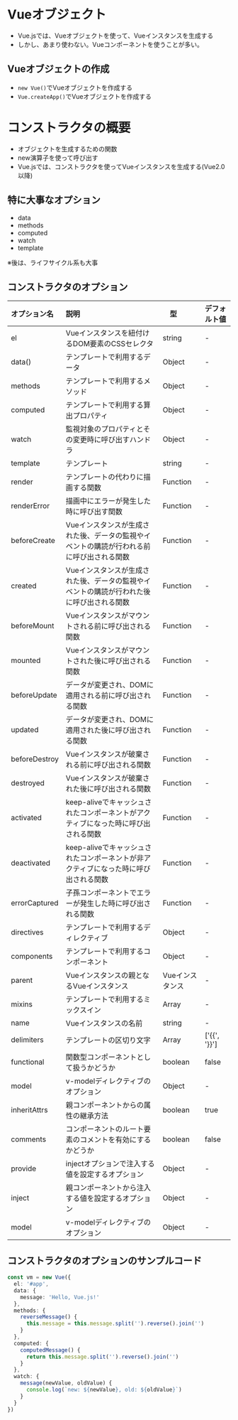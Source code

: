 # Vueオブジェクト
- Vue.jsでは、Vueオブジェクトを使って、Vueインスタンスを生成する
- しかし、あまり使わない。Vueコンポーネントを使うことが多い。

## Vueオブジェクトの作成
- `new Vue()`でVueオブジェクトを作成する
- `Vue.createApp()`でVueオブジェクトを作成する

# コンストラクタの概要
- オブジェクトを生成するための関数
- new演算子を使って呼び出す
- Vue.jsでは、コンストラクタを使ってVueインスタンスを生成する(Vue2.0以降)

## 特に大事なオプション
- data
- methods
- computed
- watch
- template

※後は、ライフサイクル系も大事

## コンストラクタのオプション
| オプション名 | 説明 |　型 | デフォルト値 |
|:--|:--|:--|:--|
| el | Vueインスタンスを紐付けるDOM要素のCSSセレクタ | string | - |
| data() | テンプレートで利用するデータ | Object | - |
| methods | テンプレートで利用するメソッド | Object | - |
| computed | テンプレートで利用する算出プロパティ | Object | - |
| watch | 監視対象のプロパティとその変更時に呼び出すハンドラ | Object | - |
| template | テンプレート | string | - |
| render | テンプレートの代わりに描画する関数 | Function | - |
| renderError | 描画中にエラーが発生した時に呼び出す関数 | Function | - |
| beforeCreate | Vueインスタンスが生成された後、データの監視やイベントの購読が行われる前に呼び出される関数 | Function | - |
| created | Vueインスタンスが生成された後、データの監視やイベントの購読が行われた後に呼び出される関数 | Function | - |
| beforeMount | Vueインスタンスがマウントされる前に呼び出される関数 | Function | - |
| mounted | Vueインスタンスがマウントされた後に呼び出される関数 | Function | - |
| beforeUpdate | データが変更され、DOMに適用される前に呼び出される関数 | Function | - |
| updated | データが変更され、DOMに適用された後に呼び出される関数 | Function | - |
| beforeDestroy | Vueインスタンスが破棄される前に呼び出される関数 | Function | - |
| destroyed | Vueインスタンスが破棄された後に呼び出される関数 | Function | - |
| activated | keep-aliveでキャッシュされたコンポーネントがアクティブになった時に呼び出される関数 | Function | - |
| deactivated | keep-aliveでキャッシュされたコンポーネントが非アクティブになった時に呼び出される関数 | Function | - |
| errorCaptured | 子孫コンポーネントでエラーが発生した時に呼び出される関数 | Function | - |
| directives | テンプレートで利用するディレクティブ | Object | - |
| components | テンプレートで利用するコンポーネント | Object | - |
| parent | Vueインスタンスの親となるVueインスタンス | Vueインスタンス | - |
| mixins | テンプレートで利用するミックスイン | Array | - |
| name | Vueインスタンスの名前 | string | - |
| delimiters | テンプレートの区切り文字 | Array | ['{{', '}}'] |
| functional | 関数型コンポーネントとして扱うかどうか | boolean | false |
| model | v-modelディレクティブのオプション | Object | - |
| inheritAttrs | 親コンポーネントからの属性の継承方法 | boolean | true |
| comments | コンポーネントのルート要素のコメントを有効にするかどうか | boolean | false |
| provide | injectオプションで注入する値を設定するオプション | Object | - |
| inject | 親コンポーネントから注入する値を設定するオプション | Object | - |
| model | v-modelディレクティブのオプション | Object | - |

## コンストラクタのオプションのサンプルコード
```ts
const vm = new Vue({
  el: '#app',
  data: {
    message: 'Hello, Vue.js!'
  },
  methods: {
    reverseMessage() {
      this.message = this.message.split('').reverse().join('')
    }
  },
  computed: {
    computedMessage() {
      return this.message.split('').reverse().join('')
    }
  },
  watch: {
    message(newValue, oldValue) {
      console.log(`new: ${newValue}, old: ${oldValue}`)
    }
  }
})
```